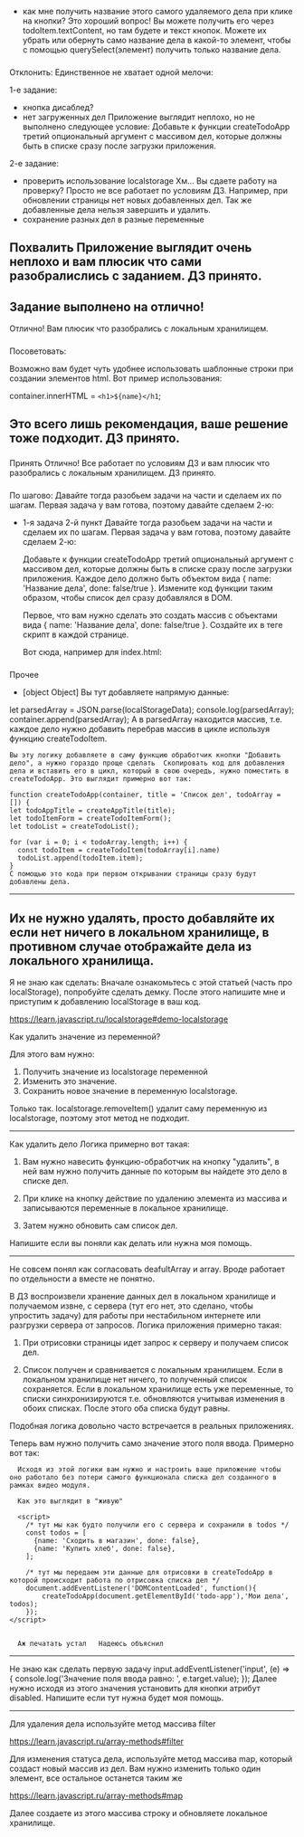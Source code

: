 - как мне получить название этого самого удаляемого дела при клике на кнопки?
Это хороший вопрос! Вы можете получить его через todoItem.textContent, но там будете и текст кнопок. Можете их убрать или обернуть само название дела в какой-то элемент, чтобы с помощью querySelect(элемент) получить только название дела.

###
Отклонить:
Единственное не хватает одной мелочи:

1-е задание:
- кнопка дисаблед?
- нет загруженных дел
    Приложение выглядит неплохо, но не выполнено следующее условие:
    Добавьте к функции createTodoApp третий опциональный аргумент с массивом дел, которые должны быть в списке сразу после загрузки приложения.

2-е задание:
- проверить использование localstorage
  Хм... Вы сдаете работу на проверку? Просто не все работает по условиям ДЗ. Например, при обновлении страницы нет новых добавленных дел. Так же добавленные дела нельзя завершить и удалить.
- сохранение разных дел в разные переменные

###
Похвалить
Приложение выглядит очень неплохо и вам плюсик что сами разобралислись с заданием. ДЗ принято.
---
Задание выполнено на отлично!
---
Отлично! Вам плюсик что разобрались с локальным хранилищем.

###
Посоветовать:

Возможно вам будет чуть удобнее использовать шаблонные строки при создании элементов html. Вот пример использования:

container.innerHTML = `<h1>${name}</h1`;

Это всего лишь рекомендация, ваше решение тоже подходит. ДЗ принято.
---

###
Принять
Отлично! Все работает  по условиям ДЗ и вам плюсик что разобрались с локальным хранилищем. ДЗ принято.

###
По шагово:
Давайте тогда разобьем задачи на части и сделаем их по шагам. Первая задача у вам готова, поэтому давайте сделаем 2-ю:

- 1-я задача 2-й пункт
  Давайте тогда разобьем задачи на части и сделаем их по шагам. Первая задача у вам готова, поэтому давайте сделаем 2-ю:

  Добавьте к функции createTodoApp третий опциональный аргумент с массивом дел, которые должны быть в списке сразу после загрузки приложения. Каждое дело должно быть объектом вида { name: 'Название дела', done: false/true }. Измените код функции таким образом, чтобы список дел сразу добавлялся в DOM.

  Первое, что вам нужно сделать это создать массив с объектами вида { name: 'Название дела', done: false/true }. Создайте их в теге скрипт в каждой странице.

    Вот сюда, например для index.html:
    <script>
        document.addEventListener("DOMContentLoaded", function () {
            createTodoApp(document.getElementById('todo-app'),'Мои дела')
        });
    </script>

###
Прочее
- [object Object]
Вы тут добавляете напрямую данные:

let parsedArray = JSON.parse(localStorageData);
    console.log(parsedArray);
    container.append(parsedArray);
А в parsedArray находится массив, т.е. каждое дело нужно добавить перебрав массив в цикле используя функцию createTodoItem.

    Вы эту логику добавляете в саму функцию обработчик кнопки "Добавить дело", а нужно гораздо проще сделать  Скопировать код для добавления дела и вставить его в цикл, который в свою очередь, нужно поместить в createTodoApp. Это выглядит примерно вот так:

    function createTodoApp(container, title = 'Список дел', todoArray = []) {
    let todoAppTitle = createAppTitle(title);
    let todoItemForm = createTodoItemForm();
    let todoList = createTodoList();

    for (var i = 0; i < todoArray.length; i++) {
      const todoItem = createTodoItem(todoArray[i].name)
      todoList.append(todoItem.item);
    }
    С помощью это кода при первом открывании страницы сразу будут добавлены дела.
---
Их не нужно удалять, просто добавляйте их если нет ничего в локальном хранилище, в противном случае отображайте дела из локального хранилища.
---

Я не знаю как сделать:
  Вначале ознакомьтесь с этой статьей (часть про localStorage), попробуйте сделать демку. После этого напишите мне и приступим к добавлению localStorage в ваш код.

  https://learn.javascript.ru/localstorage#demo-localstorage


Как удалить значение из переменной?

  Для этого вам нужно:

  1. Получить значение из localstorage переменной
  2. Изменить это значение.
  3. Сохранить новое значение в переменную localstorage.

  Только так. localstorage.removeItem() удалит саму переменную из localstorage, поэтому этот метод не подходит.

---
Как удалить дело
  Логика примерно вот такая:

  1. Вам нужно навесить функцию-обработчик на кнопку "удалить", в ней вам нужно получить данные по которым вы найдете это дело в списке дел.

  2. При клике на кнопку действие по удалению элемента из массива и записываются переменные в локальное хранилище.

  3. Затем нужно обновить сам список дел.

  Напишите если вы поняли как делать или нужна моя помощь.

---
Не совсем понял как согласовать deafultArray и array. Вроде работает по отдельности а вместе не понятно.

  В ДЗ воспроизвели хранение данных дел в локальном хранилище и получаемом извне, с сервера (тут его нет, это сделано, чтобы упростить задачу) для работы при нестабильном интернете или разгрузки сервера от запросов. Логика  приложения примерно такая:

  1. При отрисовки страницы идет запрос к серверу и получаем список дел.

  2. Список получен и сравнивается с локальным хранилищем. Если в локальном хранилище нет ничего, то полученный список сохраняется. Если в локальном хранилище есть уже переменные, то списки синхронизируются т.е. обновляются учитывая изменения в обоих списках. После этого оба списка будут равны.

  Подобная логика довольно часто встречается в реальных приложениях.

  Теперь вам нужно получить само значение этого поля ввода. Примерно вот так:

      Исходя из этой логики вам нужно и настроить ваше приложение чтобы оно работало без потери самого функционала списка дел созданного в рамках видео модуля.

      Как это выглядит в "живую"

      <script>
        /* тут мы как будто получили его с сервера и сохранили в todos */
        const todos = [
          {name: 'Сходить в магазин', done: false},
          {name: 'Купить хлеб', done: false},
        ];

        /* тут мы передаем эти данные для отрисовки в createTodoApp в которой происходит работа по отрисовка списка дел */
        document.addEventListener('DOMContentLoaded', function(){
            createTodoApp(document.getElementById('todo-app'),'Мои дела', todos);
        });
    </script>


      Аж печатать устал   Надеюсь объяснил
---
Не знаю как сделать первую задачу
  input.addEventListener('input', (e) => {
    console.log('Значение поля ввода равно: ', e.target.value);
  });
  Далее нужно исходя из этого значения установить для кнопки атрибут disabled. Напишите если тут нужна будет моя помощь.  

---
Для удаления дела используйте метод массива filter

https://learn.javascript.ru/array-methods#filter

Для изменения статуса дела, используйте метод массива map, который создаст новый массив из дел. Вам нужно изменить только один элемент, все остальное останется таким же

https://learn.javascript.ru/array-methods#map

Далее создаете из этого массива строку и обновляете локальное хранилище.
